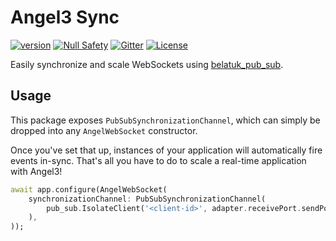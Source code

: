 # Angel3 Sync

[![version](https://img.shields.io/badge/pub-v4.1.1-brightgreen)](https://pub.dev/packages/angel3_sync)
[![Null Safety](https://img.shields.io/badge/null-safety-brightgreen)](https://dart.dev/null-safety)
[![Gitter](https://img.shields.io/gitter/room/angel_dart/discussion)](https://gitter.im/angel_dart/discussion)
[![License](https://img.shields.io/github/license/dart-backend/belatuk-common-utilities)](https://github.com/dukefirehawk/angel/tree/angel3/packages/sync/LICENSE)

Easily synchronize and scale WebSockets using [belatuk_pub_sub](<https://pub.dev/packages/belatuk_pub_sub>).

## Usage

This package exposes `PubSubSynchronizationChannel`, which can simply be dropped into any `AngelWebSocket` constructor.

Once you've set that up, instances of your application will automatically fire events in-sync. That's all you have to do
to scale a real-time application with Angel3!

```dart
await app.configure(AngelWebSocket(
    synchronizationChannel: PubSubSynchronizationChannel(
        pub_sub.IsolateClient('<client-id>', adapter.receivePort.sendPort),
    ),
));
```
